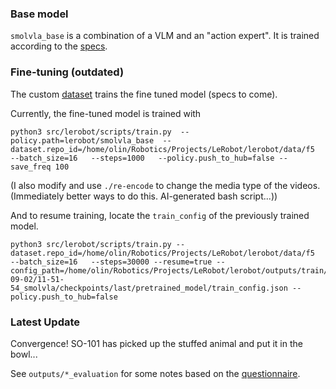 ### Base model
`smolvla_base` is a combination of a VLM and an "action expert". It is trained according to the [specs](https://huggingface.co/lerobot/smolvla_base/blob/main/train_config.json).

### Fine-tuning (outdated)
The custom [dataset](https://huggingface.co/datasets/olingoudey/so101puttingcubeinbowl) trains the fine tuned model (specs to come).

Currently, the fine-tuned model is trained with
```
python3 src/lerobot/scripts/train.py  --policy.path=lerobot/smolvla_base  --dataset.repo_id=/home/olin/Robotics/Projects/LeRobot/lerobot/data/f5   --batch_size=16   --steps=1000   --policy.push_to_hub=false --save_freq 100
```
(I also modify and use `./re-encode` to change the media type of the videos. (Immediately better ways to do this. AI-generated bash script...))


And to resume training, locate the `train_config` of the previously trained model.
```
python3 src/lerobot/scripts/train.py --dataset.repo_id=/home/olin/Robotics/Projects/LeRobot/lerobot/data/f5   --batch_size=16   --steps=30000 --resume=true --config_path=/home/olin/Robotics/Projects/LeRobot/lerobot/outputs/train/2025-09-02/11-51-54_smolvla/checkpoints/last/pretrained_model/train_config.json --policy.push_to_hub=false
```

### Latest Update
Convergence! SO-101 has picked up the stuffed animal and put it in the bowl...

See `outputs/*_evaluation` for some notes based on the [questionnaire](https://olimn.com/questionnaire.html).
